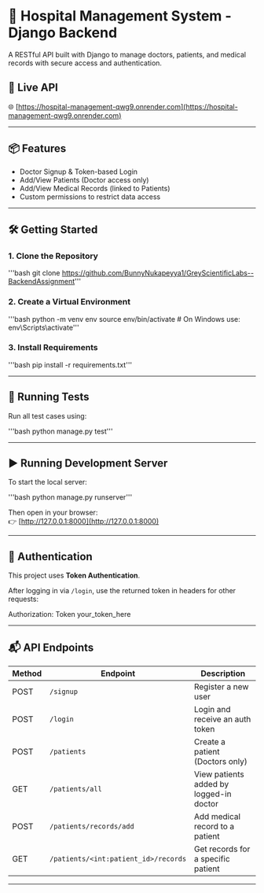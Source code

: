 # 🏥 Hospital Management System - Django Backend

A RESTful API built with Django to manage doctors, patients, and medical records with secure access and authentication.

## 🚀 Live API

🌐 [https://hospital-management-qwg9.onrender.com](https://hospital-management-qwg9.onrender.com)

---

## 📦 Features

- Doctor Signup & Token-based Login
- Add/View Patients (Doctor access only)
- Add/View Medical Records (linked to Patients)
- Custom permissions to restrict data access

---

## 🛠 Getting Started

### 1. Clone the Repository

'''bash 
git clone https://github.com/BunnyNukapeyya1/GreyScientificLabs--BackendAssignment'''


### 2. Create a Virtual Environment

'''bash
python -m venv env
source env/bin/activate  # On Windows use: env\Scripts\activate'''


### 3. Install Requirements

'''bash
pip install -r requirements.txt'''


---

## 🧪 Running Tests

Run all test cases using:

'''bash
python manage.py test'''


---

## ▶ Running Development Server

To start the local server:

'''bash
python manage.py runserver'''


Then open in your browser:  
👉 [http://127.0.0.1:8000](http://127.0.0.1:8000)

---

## 🔐 Authentication

This project uses **Token Authentication**.

After logging in via `/login`, use the returned token in headers for other requests:


Authorization: Token your_token_here


---

## 📬 API Endpoints

| Method | Endpoint                             | Description                             |
|--------|--------------------------------------|-----------------------------------------|
| POST   | `/signup`                            | Register a new user                     |
| POST   | `/login`                             | Login and receive an auth token         |
| POST   | `/patients`                          | Create a patient (Doctors only)         |
| GET    | `/patients/all`                      | View patients added by logged-in doctor |
| POST   | `/patients/records/add`              | Add medical record to a patient         |
| GET    | `/patients/<int:patient_id>/records` | Get records for a specific patient      |

---

